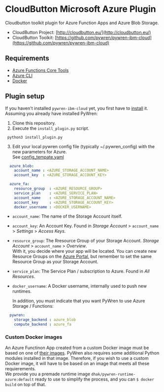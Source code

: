 # CloudButton Microsoft Azure Plugin
Cloudbutton toolkit plugin for Azure Function Apps and Azure Blob Storage.

- CloudButton Project: [http://cloudbutton.eu/](http://cloudbutton.eu/)
- CloudButton Toolkit: [https://github.com/pywren/pywren-ibm-cloud](https://github.com/pywren/pywren-ibm-cloud)

## Requirements

 - [Azure Functions Core Tools](https://docs.microsoft.com/en-us/azure/azure-functions/functions-run-local)
 - [Azure CLI](https://docs.microsoft.com/en-us/cli/azure/install-azure-cli?view=azure-cli-latest)
 - [Docker](https://docs.docker.com/install/)
 
## Plugin setup

If you haven't installed `pywren-ibm-cloud` yet, you first have to [install](https://github.com/pywren/pywren-ibm-cloud/blob/master/README.md#pywren-setup) it.\
Assuming you already have installed PyWren:

  1. Clone this repository.
  2. Execute the `install_plugin.py` script. 
  ```
   python3 install_plugin.py
  ```
  3. Edit your local pywren config file (typically ~/.pywren_config)
     with the new parameters for Azure.\
     See [config_tempate.yaml](/config_template.yaml)
```yaml
  azure_blob:
    account_name : <AZURE_STORAGE_ACCOUNT_NAME>
    account_key  : <AZURE_STORAGE_ACCOUNT_KEY>

  azure_fa:
    resource_group  : <AZURE_RESOURCE_GROUP>
    service_plan    : <AZURE_SERVICE_PLAN>
    account_name    : <AZURE_STORAGE_ACCOUNT_NAME>
    account_key     : <AZURE_STORAGE_ACCOUNT_KEY>
    docker_username : <DOCKER_USERNAME>
```
   - `account_name`: The name of the Storage Account itself.
   - `account_key`: An Account Key. Found in *Storage Account* > `account_name` > *Settings* > *Access Keys*.
   - `resource_group`: The Rresource Group of your Storage Account. *Storage Account* > `account_name` > *Overview*.\
                       With it, you decide where your app will be located. You can create new Resource Groups on the [Azure Portal](https://portal.azure.com/), but remember to set the same Resource Group as your Storage Account.
   - `service_plan`: The Service Plan / subscription to Azure. Found in *All Resources*.
   - `docker_username`: A Docker username, internally used to push new runtimes.
      
      In addition, you must indicate that you want PyWren to use Azure Storage / Functions:     
```yaml
  pywren:
    storage_backend : azure_blob
    compute_backend : azure_fa
```
     
     
### Custom Docker images

An Azure Functinon App created from a custom Docker image must be based on one of [their images](https://hub.docker.com/_/microsoft-azure-functions-base). PyWren also requires some additional Python modules installed in that image. Therefore, if you wish to use a custom Docker image, it will have to be based on an image that meets all these requierements.\
We provide you a premade runtime image `dhak/pywren-runtime-azure:default` ready to use to simplify the process, and you can `$ docker build` on top of that.
